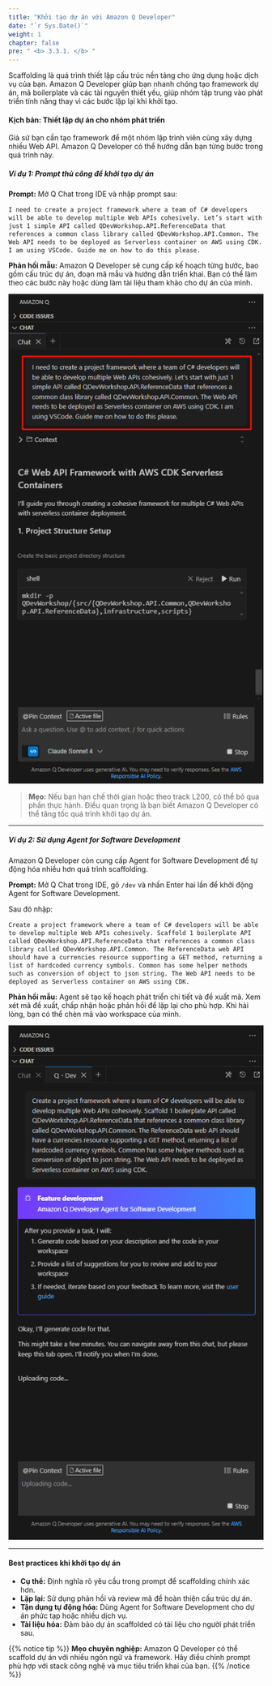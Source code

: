 ```yaml
---
title: "Khởi tạo dự án với Amazon Q Developer"
date: "`r Sys.Date()`"
weight: 1
chapter: false
pre: " <b> 3.3.1. </b> "
---
```


Scaffolding là quá trình thiết lập cấu trúc nền tảng cho ứng dụng hoặc dịch vụ của bạn. Amazon Q Developer giúp bạn nhanh chóng tạo framework dự án, mã boilerplate và các tài nguyên thiết yếu, giúp nhóm tập trung vào phát triển tính năng thay vì các bước lặp lại khi khởi tạo.

#### Kịch bản: Thiết lập dự án cho nhóm phát triển
Giả sử bạn cần tạo framework để một nhóm lập trình viên cùng xây dựng nhiều Web API. Amazon Q Developer có thể hướng dẫn bạn từng bước trong quá trình này.

##### Ví dụ 1: Prompt thủ công để khởi tạo dự án

**Prompt:**
Mở Q Chat trong IDE và nhập prompt sau:

```text
I need to create a project framework where a team of C# developers will be able to develop multiple Web APIs cohesively. Let’s start with just 1 simple API called QDevWorkshop.API.ReferenceData that references a common class library called QDevWorkshop.API.Common. The Web API needs to be deployed as Serverless container on AWS using CDK. I am using VSCode. Guide me on how to do this please.
```


**Phản hồi mẫu:**
Amazon Q Developer sẽ cung cấp kế hoạch từng bước, bao gồm cấu trúc dự án, đoạn mã mẫu và hướng dẫn triển khai. Bạn có thể làm theo các bước này hoặc dùng làm tài liệu tham khảo cho dự án của mình.

![alt text](image.png?width=40pc)

> **Mẹo:** Nếu bạn hạn chế thời gian hoặc theo track L200, có thể bỏ qua phần thực hành. Điều quan trọng là bạn biết Amazon Q Developer có thể tăng tốc quá trình khởi tạo dự án.

---

##### Ví dụ 2: Sử dụng Agent for Software Development

Amazon Q Developer còn cung cấp Agent for Software Development để tự động hóa nhiều hơn quá trình scaffolding.

**Prompt:**
Mở Q Chat trong IDE, gõ `/dev` và nhấn Enter hai lần để khởi động Agent for Software Development.

Sau đó nhập:

```text
Create a project framework where a team of C# developers will be able to develop multiple Web APIs cohesively. Scaffold 1 boilerplate API called QDevWorkshop.API.ReferenceData that references a common class library called QDevWorkshop.API.Common. The ReferenceData web API should have a currencies resource supporting a GET method, returning a list of hardcoded currency symbols. Common has some helper methods such as conversion of object to json string. The Web API needs to be deployed as Serverless container on AWS using CDK.
```

**Phản hồi mẫu:**
Agent sẽ tạo kế hoạch phát triển chi tiết và đề xuất mã. Xem xét mã đề xuất, chấp nhận hoặc phản hồi để lặp lại cho phù hợp. Khi hài lòng, bạn có thể chèn mã vào workspace của mình.

![alt text](image-1.png?width=40pc)

---

#### Best practices khi khởi tạo dự án
- **Cụ thể:** Định nghĩa rõ yêu cầu trong prompt để scaffolding chính xác hơn.
- **Lặp lại:** Sử dụng phản hồi và review mã để hoàn thiện cấu trúc dự án.
- **Tận dụng tự động hóa:** Dùng Agent for Software Development cho dự án phức tạp hoặc nhiều dịch vụ.
- **Tài liệu hóa:** Đảm bảo dự án scaffolded có tài liệu cho người phát triển sau.

{{% notice tip %}}
**Mẹo chuyên nghiệp:** Amazon Q Developer có thể scaffold dự án với nhiều ngôn ngữ và framework. Hãy điều chỉnh prompt phù hợp với stack công nghệ và mục tiêu triển khai của bạn.
{{% /notice %}}
